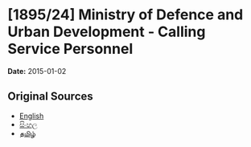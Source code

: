 # [1895/24] Ministry of Defence and Urban Development - Calling Service Personnel

**Date:** 2015-01-02

## Original Sources

- [English](https://documents.gov.lk/view/extra-gazettes/2015/1/1895-24_E.pdf)
- [සිංහල](https://documents.gov.lk/view/extra-gazettes/2015/1/1895-24_S.pdf)
- [தமிழ்](https://documents.gov.lk/view/extra-gazettes/2015/1/1895-24_T.pdf)
